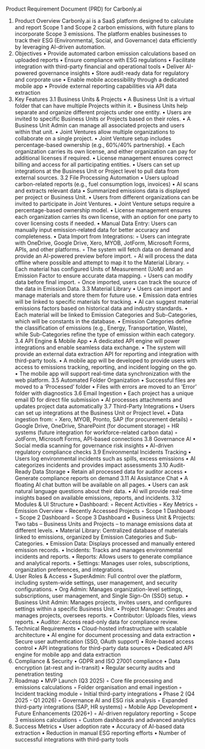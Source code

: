 Product Requirement Document (PRD) for Carbonly.ai
1. Product Overview Carbonly.ai is a SaaS platform designed to calculate and report Scope 1 and Scope 2 carbon emissions, with future plans to incorporate Scope 3 emissions. The platform enables businesses to track their ESG (Environmental, Social, and Governance) data efficiently by leveraging AI-driven automation.
2. Objectives
	•	Provide automated carbon emission calculations based on uploaded reports
	•	Ensure compliance with ESG regulations
	•	Facilitate integration with third-party financial and operational tools
	•	Deliver AI-powered governance insights
	•	Store audit-ready data for regulatory and corporate use
	•	Enable mobile accessibility through a dedicated mobile app
	•	Provide external reporting capabilities via API data extraction
3. Key Features
3.1 Business Units & Projects
	•	A Business Unit is a virtual folder that can have multiple Projects within it.
	•	Business Units help separate and organize different projects under one entity.
	•	Users are invited to specific Business Units or Projects based on their roles.
	•	A Business Unit Admin can manage all associated projects and users within that unit.
	•	Joint Ventures allow multiple organizations to collaborate on a single project.
	•	Joint Venture setup includes percentage-based ownership (e.g., 60%/40% partnership).
	•	Each organization carries its own license, and either organization can pay for additional licenses if required.
	•	License management ensures correct billing and access for all participating entities.
	•	Users can set up integrations at the Business Unit or Project level to pull data from external sources.
3.2 File Processing Automation
	•	Users upload carbon-related reports (e.g., fuel consumption logs, invoices)
	•	AI scans and extracts relevant data
	•	Summarized emissions data is displayed per project or Business Unit.
	•	Users from different organizations can be invited to participate in Joint Ventures.
	•	Joint Venture setups require a percentage-based ownership model.
	•	License management ensures each organization carries its own license, with an option for one party to cover licensing costs if needed.
	•	Manual Data Entry: Users can manually input emission-related data for better accuracy and completeness.
	•	Data Import from Integrations:
	◦	Users can integrate with OneDrive, Google Drive, Xero, MYOB, JotForm, Microsoft Forms, APIs, and other platforms.
	◦	The system will fetch data on demand and provide an AI-powered preview before import.
	◦	AI will process the data offline where possible and attempt to map it to the Material Library.
	◦	Each material has configured Units of Measurement (UoM) and an Emission Factor to ensure accurate data mapping.
	◦	Users can modify data before final import.
	◦	Once imported, users can track the source of the data in Emission Data.
3.3 Material Library
	•	Users can import and manage materials and store them for future use.
	•	Emission data entries will be linked to specific materials for tracking.
	•	AI can suggest material emissions factors based on historical data and industry standards.
	•	Each material will be linked to Emission Categories and Sub-Categories, which will be constants in the database.
	•	Emission Categories define the classification of emissions (e.g., Energy, Transportation, Waste), while Sub-Categories refine the type of emission within each category.
3.4 API Engine & Mobile App
	•	A dedicated API engine will power integrations and enable seamless data exchange.
	•	The system will provide an external data extraction API for reporting and integration with third-party tools.
	•	A mobile app will be developed to provide users with access to emissions tracking, reporting, and incident logging on the go.
	•	The mobile app will support real-time data synchronization with the web platform.
3.5 Automated Folder Organization
	•	Successful files are moved to a ‘Processed’ folder
	•	Files with errors are moved to an ‘Error’ folder with diagnostics
3.6 Email Ingestion
	•	Each project has a unique email ID for direct file submission
	•	AI processes attachments and updates project data automatically
3.7 Third-Party Integrations
	•	Users can set up integrations at the Business Unit or Project level.
	•	Data ingestion from:
	◦	Xero, MYOB, Pronto, SAP (for procurement details)
	◦	Google Drive, OneDrive, SharePoint (for document storage)
	◦	HR systems (future integration for workforce-related carbon data)
	◦	JotForm, Microsoft Forms, API-based connections
3.8 Governance AI
	•	Social media scanning for governance risk insights
	•	AI-driven regulatory compliance checks
3.9 Environmental Incidents Tracking
	•	Users log environmental incidents such as spills, excess emissions
	•	AI categorizes incidents and provides impact assessments
3.10 Audit-Ready Data Storage
	•	Retain all processed data for auditor access
	•	Generate compliance reports on demand
3.11 AI Assistance Chat
	•	A floating AI chat button will be available on all pages.
	•	Users can ask natural language questions about their data.
	•	AI will provide real-time insights based on available emissions, reports, and incidents.
3.12 Modules & UI Structure
	•	Dashboard:
	◦	Recent Activities
	◦	Key Metrics
	◦	Emission Overview
	◦	Recently Accessed Projects
	◦	Scope 1 Dashboard
	◦	Scope 2 Dashboard
	◦	Scope 3 Dashboard
	•	Business Unit & Projects: Two tabs – Business Units and Projects – to manage emissions data at different levels.
	•	Material Library: Centralized database of materials linked to emissions, organized by Emission Categories and Sub-Categories.
	•	Emission Data: Displays processed and manually entered emission records.
	•	Incidents: Tracks and manages environmental incidents and reports.
	•	Reports: Allows users to generate compliance and analytical reports.
	•	Settings: Manages user roles, subscriptions, organization preferences, and integrations.
4. User Roles & Access
	•	SuperAdmin: Full control over the platform, including system-wide settings, user management, and security configurations.
	•	Org Admin: Manages organization-level settings, subscriptions, user management, and Single Sign-On (SSO) setup.
	•	Business Unit Admin: Manages projects, invites users, and configures settings within a specific Business Unit.
	•	Project Manager: Creates and manages projects, oversees reports.
	•	Contributor: Uploads files, views reports.
	•	Auditor: Access read-only data for compliance review.
5. Technical Requirements
	•	Cloud-hosted infrastructure with scalable architecture
	•	AI engine for document processing and data extraction
	•	Secure user authentication (SSO, OAuth support)
	•	Role-based access control
	•	API integrations for third-party data sources
	•	Dedicated API engine for mobile app and data extraction
6. Compliance & Security
	•	GDPR and ISO 27001 compliance
	•	Data encryption (at-rest and in-transit)
	•	Regular security audits and penetration testing
7. Roadmap
	•	MVP Launch (Q3 2025)
	◦	Core file processing and emissions calculations
	◦	Folder organisation and email ingestion
	◦	Incident tracking module
	◦	Initial third-party integrations
	•	Phase 2 (Q4 2025 - Q1 2026)
	◦	Governance AI and ESG risk analysis
	◦	Expanded third-party integrations (SAP, HR systems)
	◦	Mobile App Development
	•	Future Enhancements (2026+)
	◦	AI-driven regulatory reporting
	◦	Scope 3 emissions calculations
	◦	Custom dashboards and advanced analytics
8. Success Metrics
	•	User adoption rate
	•	Accuracy of AI-based data extraction
	•	Reduction in manual ESG reporting efforts
	•	Number of successful integrations with third-party tools

